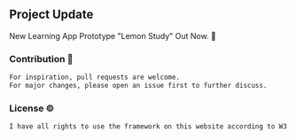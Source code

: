 ## Project Update
New Learning App Prototype "Lemon Study" Out Now. :lemon:
### Contribution :pushpin:
```bash
For inspiration, pull requests are welcome.
For major changes, please open an issue first to further discuss.
```
### License :copyright:
```bash
I have all rights to use the framework on this website according to W3 CSS's tutorial.
```
